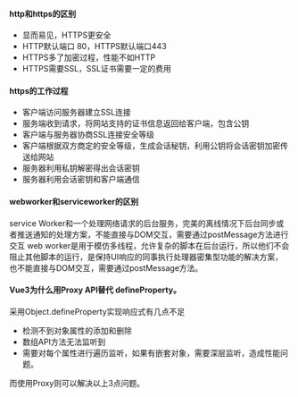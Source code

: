 #### http和https的区别
- 显而易见，HTTPS更安全
- HTTP默认端口 80，HTTPS默认端口443
- HTTPS多了加密过程，性能不如HTTP
- HTTPS需要SSL，SSL证书需要一定的费用

#### https的工作过程

- 客户端访问服务器建立SSL连接
- 服务端收到请求，将网站支持的证书信息返回给客户端，包含公钥
- 客户端与服务器协商SSL连接安全等级
- 客户端根据双方商定的安全等级，生成会话秘钥，利用公钥将会话密钥加密传送给网站
- 服务器利用私钥解密得出会话密钥
- 服务器利用会话密钥和客户端通信


#### webworker和serviceworker的区别

service Worker和一个处理网络请求的后台服务，完美的离线情况下后台同步或者推送通知的处理方案，不能直接与DOM交互，需要通过postMessage方法进行交互
web worker是用于模仿多线程，允许复杂的脚本在后台运行，所以他们不会阻止其他脚本的运行，是保持UI响应的同事执行处理器密集型功能的解决方案，也不能直接与DOM交互，需要通过postMessage方法。

#### Vue3为什么用Proxy API替代 defineProperty。

采用Object.defineProperty实现响应式有几点不足
- 检测不到对象属性的添加和删除
- 数组API方法无法监听到
- 需要对每个属性进行遍历监听，如果有嵌套对象，需要深层监听，造成性能问题。

而使用Proxy则可以解决以上3点问题。
